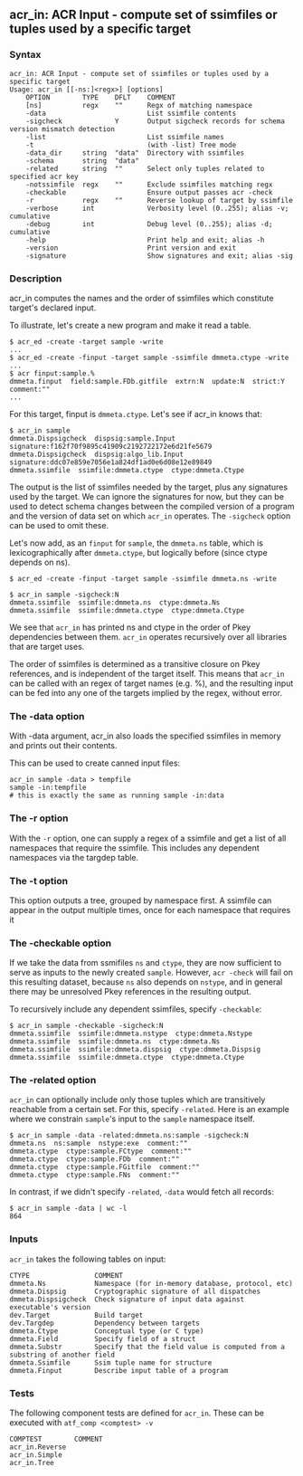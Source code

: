 ## acr_in: ACR Input - compute set of ssimfiles or tuples used by a specific target



### Syntax

```
acr_in: ACR Input - compute set of ssimfiles or tuples used by a specific target
Usage: acr_in [[-ns:]<regx>] [options]
    OPTION        TYPE    DFLT    COMMENT
    [ns]          regx    ""      Regx of matching namespace
    -data                         List ssimfile contents
    -sigcheck             Y       Output sigcheck records for schema version mismatch detection
    -list                         List ssimfile names
    -t                            (with -list) Tree mode
    -data_dir     string  "data"  Directory with ssimfiles
    -schema       string  "data"
    -related      string  ""      Select only tuples related to specified acr key
    -notssimfile  regx    ""      Exclude ssimfiles matching regx
    -checkable                    Ensure output passes acr -check
    -r            regx    ""      Reverse lookup of target by ssimfile
    -verbose      int             Verbosity level (0..255); alias -v; cumulative
    -debug        int             Debug level (0..255); alias -d; cumulative
    -help                         Print help and exit; alias -h
    -version                      Print version and exit
    -signature                    Show signatures and exit; alias -sig

```

### Description

acr_in computes the names and the order of ssimfiles
which constitute target's declared input.

To illustrate, let's create a new program and make it read a table.

    $ acr_ed -create -target sample -write
    ...
    $ acr_ed -create -finput -target sample -ssimfile dmmeta.ctype -write
    ...
    $ acr finput:sample.%
    dmmeta.finput  field:sample.FDb.gitfile  extrn:N  update:N  strict:Y  comment:""
    ...
    
For this target, finput is `dmmeta.ctype`. Let's see if acr_in knows that:

    $ acr_in sample
    dmmeta.Dispsigcheck  dispsig:sample.Input  signature:f162f70f9895c41909c2192722172e6d21fe5679
    dmmeta.Dispsigcheck  dispsig:algo_lib.Input  signature:ddc07e859e7056e1a824df1ad0e6d08e12e89849
    dmmeta.ssimfile  ssimfile:dmmeta.ctype  ctype:dmmeta.Ctype

The output is the list of ssimfiles needed by the target, plus any signatures
used by the target. We can ignore the signatures for now, but they can be used 
to detect schema changes between the compiled version of a program and the version 
of data set on which `acr_in` operates. The `-sigcheck` option can be used to omit these.

Let's now add, as an `finput` for `sample`, the `dmmeta.ns` table, which is lexicographically
after `dmmeta.ctype`, but logically before (since ctype depends on ns).

    $ acr_ed -create -finput -target sample -ssimfile dmmeta.ns -write
    
    $ acr_in sample -sigcheck:N
    dmmeta.ssimfile  ssimfile:dmmeta.ns  ctype:dmmeta.Ns
    dmmeta.ssimfile  ssimfile:dmmeta.ctype  ctype:dmmeta.Ctype
    
We see that `acr_in` has printed ns and ctype in the order of Pkey dependencies between them.
`acr_in` operates recursively over all libraries that are target uses.

The order of ssimfiles is determined as a transitive closure on Pkey
references, and is independent of the target itself. This means that
`acr_in` can be called with an regex of target names (e.g. %), and the
resulting input can be fed into any one of the targets implied by the
regex, without error.

### The -data option

With -data argument, acr_in also loads the specified ssimfiles in memory
and prints out their contents.

This can be used to create canned input files:

    acr_in sample -data > tempfile
    sample -in:tempfile
    # this is exactly the same as running sample -in:data

### The -r option

With the `-r` option, one can supply a regex of a ssimfile and get a list
of all namespaces that require the ssimfile. This includes any dependent namespaces
via the targdep table.

### The -t option

This option outputs a tree, grouped by namespace first.
A ssimfile can appear in the output multiple times, once for each
namespace that requires it

### The -checkable option

If we take the data from ssmifiles `ns` and `ctype`, they are now sufficient
to serve as inputs to the newly created `sample`. However, `acr -check` will fail on
this resulting dataset, because `ns` also depends on `nstype`, and in general there
may be unresolved Pkey references in the resulting output.

To recursively include any dependent ssimfiles, specify `-checkable`:

    $ acr_in sample -checkable -sigcheck:N
    dmmeta.ssimfile  ssimfile:dmmeta.nstype  ctype:dmmeta.Nstype
    dmmeta.ssimfile  ssimfile:dmmeta.ns  ctype:dmmeta.Ns
    dmmeta.ssimfile  ssimfile:dmmeta.dispsig  ctype:dmmeta.Dispsig
    dmmeta.ssimfile  ssimfile:dmmeta.ctype  ctype:dmmeta.Ctype

### The -related option

`acr_in` can optionally include only those tuples which are transitively
reachable from a certain set. For this, specify `-related`.
Here is an example where we constrain `sample`'s input to the `sample` namespace itself.

    $ acr_in sample -data -related:dmmeta.ns:sample -sigcheck:N
    dmmeta.ns  ns:sample  nstype:exe  comment:""
    dmmeta.ctype  ctype:sample.FCtype  comment:""
    dmmeta.ctype  ctype:sample.FDb  comment:""
    dmmeta.ctype  ctype:sample.FGitfile  comment:""
    dmmeta.ctype  ctype:sample.FNs  comment:""

In contrast, if we didn't specify `-related`, `-data` would fetch all records:

    $ acr_in sample -data | wc -l
    864

### Inputs

`acr_in` takes the following tables on input:
```
CTYPE                COMMENT
dmmeta.Ns            Namespace (for in-memory database, protocol, etc)
dmmeta.Dispsig       Cryptographic signature of all dispatches
dmmeta.Dispsigcheck  Check signature of input data against executable's version
dev.Target           Build target
dev.Targdep          Dependency between targets
dmmeta.Ctype         Conceptual type (or C type)
dmmeta.Field         Specify field of a struct
dmmeta.Substr        Specify that the field value is computed from a substring of another field
dmmeta.Ssimfile      Ssim tuple name for structure
dmmeta.Finput        Describe input table of a program
```

### Tests

The following component tests are defined for `acr_in`.
These can be executed with `atf_comp <comptest> -v`
```
COMPTEST        COMMENT
acr_in.Reverse
acr_in.Simple
acr_in.Tree



```

